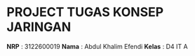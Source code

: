 # PROJECT TUGAS KONSEP JARINGAN

**NRP**      : 3122600019 
**Nama**     : Abdul Khalim Efendi
**Kelas**    : D4 IT A
